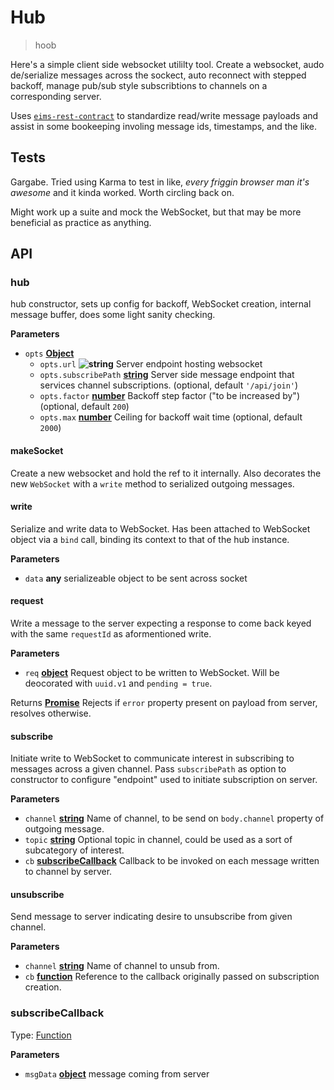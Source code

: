 # Hub

> hoob

Here's a simple client side websocket utililty tool. Create a websocket, audo
de/serialize messages across the sockect, auto reconnect with stepped backoff,
manage pub/sub style subscribtions to channels on a corresponding server.

Uses [`eims-rest-contract`] to standardize read/write message payloads and assist
in some bookeeping involing message ids, timestamps, and the like.

## Tests

Gargabe. Tried using Karma to test in like, _every friggin browser man it's
awesome_ and it kinda worked. Worth circling back on.

Might work up a suite and mock the WebSocket, but that may be more beneficial
as practice as anything.

[`eims-rest-contract`]: (https://github.com/enlore/eims-rest-contract)

## API

<!-- Generated by documentation.js. Update this documentation by updating the source code. -->

### hub

hub constructor, sets up config for backoff, WebSocket creation,
internal message buffer, does some light sanity checking.

**Parameters**

-   `opts` **[Object](https://developer.mozilla.org/en-US/docs/Web/JavaScript/Reference/Global_Objects/Object)** 
    -   `opts.url` **![string](https://developer.mozilla.org/en-US/docs/Web/JavaScript/Reference/Global_Objects/String)** Server endpoint hosting websocket
    -   `opts.subscribePath` **[string](https://developer.mozilla.org/en-US/docs/Web/JavaScript/Reference/Global_Objects/String)** Server side message endpoint that
        services channel subscriptions. (optional, default `'/api/join'`)
    -   `opts.factor` **[number](https://developer.mozilla.org/en-US/docs/Web/JavaScript/Reference/Global_Objects/Number)** Backoff step factor ("to be increased by") (optional, default `200`)
    -   `opts.max` **[number](https://developer.mozilla.org/en-US/docs/Web/JavaScript/Reference/Global_Objects/Number)** Ceiling for backoff wait time (optional, default `2000`)

#### makeSocket

Create a new websocket and hold the ref to it internally. Also
decorates the new `WebSocket` with a `write` method to serialized outgoing
messages.

#### write

Serialize and write data to WebSocket. Has been attached to WebSocket
object via a `bind` call, binding its context to that of the hub instance.

**Parameters**

-   `data` **any** serializeable object to be sent across socket

#### request

Write a message to the server expecting a response to come back keyed
with the same `requestId` as aformentioned write.

**Parameters**

-   `req` **[object](https://developer.mozilla.org/en-US/docs/Web/JavaScript/Reference/Global_Objects/Object)** Request object to be written to WebSocket. Will be
    deocorated with `uuid.v1` and `pending = true`.

Returns **[Promise](https://developer.mozilla.org/en-US/docs/Web/JavaScript/Reference/Global_Objects/Promise)** Rejects if `error` property present on payload from
server, resolves otherwise.

#### subscribe

Initiate write to WebSocket to communicate interest in subscribing to
messages across a given channel. Pass `subscribePath` as option to
constructor to configure "endpoint" used to initiate subscription on server.

**Parameters**

-   `channel` **[string](https://developer.mozilla.org/en-US/docs/Web/JavaScript/Reference/Global_Objects/String)** Name of channel, to be send on `body.channel`
    property of outgoing message.
-   `topic` **[string](https://developer.mozilla.org/en-US/docs/Web/JavaScript/Reference/Global_Objects/String)** Optional topic in channel, could be used as a sort of
    subcategory of interest.
-   `cb` **[subscribeCallback](#subscribecallback)** Callback to be invoked on each message written to
    channel by server.

#### unsubscribe

Send message to server indicating desire to unsubscribe from given
channel.

**Parameters**

-   `channel` **[string](https://developer.mozilla.org/en-US/docs/Web/JavaScript/Reference/Global_Objects/String)** Name of channel to unsub from.
-   `cb` **[function](https://developer.mozilla.org/en-US/docs/Web/JavaScript/Reference/Statements/function)** Reference to the callback originally passed on
    subscription creation.

### subscribeCallback

Type: [Function](https://developer.mozilla.org/en-US/docs/Web/JavaScript/Reference/Statements/function)

**Parameters**

-   `msgData` **[object](https://developer.mozilla.org/en-US/docs/Web/JavaScript/Reference/Global_Objects/Object)** message coming from server
